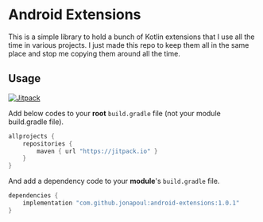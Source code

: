 # Android Extensions

This is a simple library to hold a bunch of Kotlin extensions that I use all the time in various projects. I just made this repo to keep them all in the same place and stop me copying them around all the time. 

## Usage 
[![Jitpack](https://jitpack.io/v/jonapoul/android-extensions.svg)](https://jitpack.io/#jonapoul/android-extensions)

Add below codes to your **root** `build.gradle` file (not your module build.gradle file).
```gradle
allprojects {
    repositories {
        maven { url "https://jitpack.io" }
    }
}
```
And add a dependency code to your **module**'s `build.gradle` file.
```gradle
dependencies {
    implementation "com.github.jonapoul:android-extensions:1.0.1"
}
```
